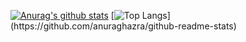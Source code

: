 [![Anurag's github stats](https://github-readme-stats.vercel.app/api?username=cyla00&count_private=true&show_icons=true&theme=cobalt)](https://github.com/anuraghazra/github-readme-stats)
[![Top Langs](https://github-readme-stats.vercel.app/api/top-langs/?username=cyla00&layout=compact&title_color="#802f80")](https://github.com/anuraghazra/github-readme-stats)
